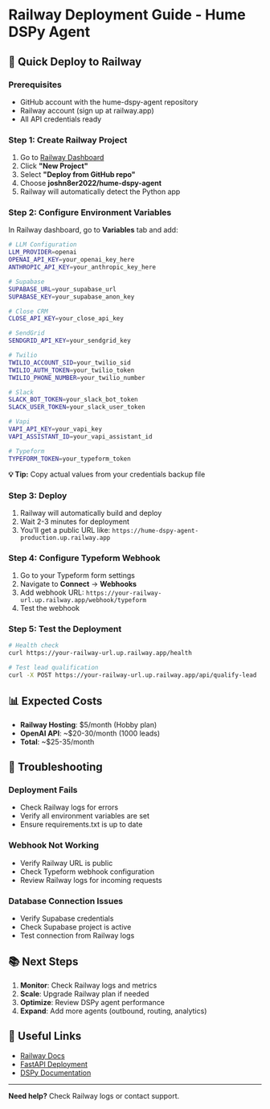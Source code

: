 # Railway Deployment Guide - Hume DSPy Agent

## 🚀 Quick Deploy to Railway

### Prerequisites
- GitHub account with the hume-dspy-agent repository
- Railway account (sign up at railway.app)
- All API credentials ready

### Step 1: Create Railway Project

1. Go to [Railway Dashboard](https://railway.app/dashboard)
2. Click **"New Project"**
3. Select **"Deploy from GitHub repo"**
4. Choose **joshn8er2022/hume-dspy-agent**
5. Railway will automatically detect the Python app

### Step 2: Configure Environment Variables

In Railway dashboard, go to **Variables** tab and add:

```bash
# LLM Configuration
LLM_PROVIDER=openai
OPENAI_API_KEY=your_openai_key_here
ANTHROPIC_API_KEY=your_anthropic_key_here

# Supabase
SUPABASE_URL=your_supabase_url
SUPABASE_KEY=your_supabase_anon_key

# Close CRM
CLOSE_API_KEY=your_close_api_key

# SendGrid
SENDGRID_API_KEY=your_sendgrid_key

# Twilio
TWILIO_ACCOUNT_SID=your_twilio_sid
TWILIO_AUTH_TOKEN=your_twilio_token
TWILIO_PHONE_NUMBER=your_twilio_number

# Slack
SLACK_BOT_TOKEN=your_slack_bot_token
SLACK_USER_TOKEN=your_slack_user_token

# Vapi
VAPI_API_KEY=your_vapi_key
VAPI_ASSISTANT_ID=your_vapi_assistant_id

# Typeform
TYPEFORM_TOKEN=your_typeform_token
```

**💡 Tip:** Copy actual values from your credentials backup file

### Step 3: Deploy

1. Railway will automatically build and deploy
2. Wait 2-3 minutes for deployment
3. You'll get a public URL like: `https://hume-dspy-agent-production.up.railway.app`

### Step 4: Configure Typeform Webhook

1. Go to your Typeform form settings
2. Navigate to **Connect** → **Webhooks**
3. Add webhook URL: `https://your-railway-url.up.railway.app/webhook/typeform`
4. Test the webhook

### Step 5: Test the Deployment

```bash
# Health check
curl https://your-railway-url.up.railway.app/health

# Test lead qualification
curl -X POST https://your-railway-url.up.railway.app/api/qualify-lead   -H "Content-Type: application/json"   -d @test_lead.json
```

## 📊 Expected Costs

- **Railway Hosting**: $5/month (Hobby plan)
- **OpenAI API**: ~$20-30/month (1000 leads)
- **Total**: ~$25-35/month

## 🔧 Troubleshooting

### Deployment Fails
- Check Railway logs for errors
- Verify all environment variables are set
- Ensure requirements.txt is up to date

### Webhook Not Working
- Verify Railway URL is public
- Check Typeform webhook configuration
- Review Railway logs for incoming requests

### Database Connection Issues
- Verify Supabase credentials
- Check Supabase project is active
- Test connection from Railway logs

## 📚 Next Steps

1. **Monitor**: Check Railway logs and metrics
2. **Scale**: Upgrade Railway plan if needed
3. **Optimize**: Review DSPy agent performance
4. **Expand**: Add more agents (outbound, routing, analytics)

## 🔗 Useful Links

- [Railway Docs](https://docs.railway.app/)
- [FastAPI Deployment](https://fastapi.tiangolo.com/deployment/)
- [DSPy Documentation](https://dspy-docs.vercel.app/)

---

**Need help?** Check Railway logs or contact support.
